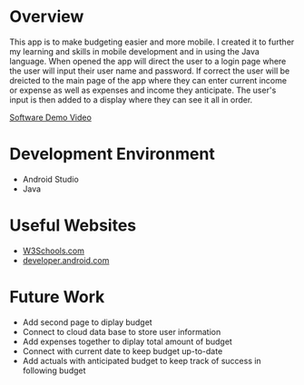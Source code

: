 # Overview
This app is to make budgeting easier and more mobile. I created it to further my learning and skills in mobile development and in using the Java language. When opened the app will direct the user to a login page where the user will input their user name and password. If correct the user will be dreicted to the main page of the app where they can enter current income or expense as well as expenses and income they anticipate. The user's input is then added to a display where they can see it all in order.

[Software Demo Video](https://www.youtube.com/watch?v=RVWHGBO8JGY)

# Development Environment

* Android Studio
* Java

# Useful Websites

* [W3Schools.com](https://www.w3schools.com/java/default.asp)
* [developer.android.com](https://developer.android.com)

# Future Work

* Add second page to diplay budget
* Connect to cloud data base to store user information
* Add expenses together to diplay total amount of budget
* Connect with current date to keep budget up-to-date
* Add actuals with anticipated budget to keep track of success in following budget

